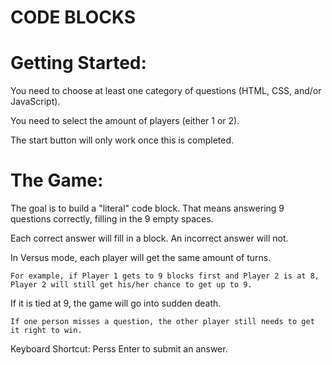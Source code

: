 # CODE BLOCKS

# Getting Started:

  You need to choose at least one category of questions (HTML, CSS, and/or JavaScript).

  You need to select the amount of players (either 1 or 2).

  The start button will only work once this is completed.

# The Game:

  The goal is to build a "literal" code block. That means answering 9 questions correctly, filling in the 9 empty spaces. 

  Each correct answer will fill in a block. An incorrect answer will not.

  In Versus mode, each player will get the same amount of turns.

    For example, if Player 1 gets to 9 blocks first and Player 2 is at 8, Player 2 will still get his/her chance to get up to 9.

  If it is tied at 9, the game will go into sudden death. 
  
    If one person misses a question, the other player still needs to get it right to win.

Keyboard Shortcut: Perss Enter to submit an answer.
